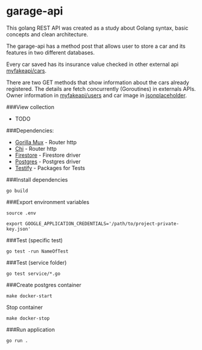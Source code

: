 # garage-api

This golang REST API was created as a study about Golang syntax, basic concepts and clean architecture.

The garage-api has a method post that allows user to store a car and its features in two different databases. 

Every car saved has its insurance value checked in other external api [myfakeapi/cars](https://myfakeapi.com/api/cars/).

There are two GET methods that show information about the cars already registered. The details are fetch concurrently (Goroutines) in externals APIs. Owner information in [myfakeapi/users](https://myfakeapi.com/api/users/) and car image in [jsonplaceholder](https://jsonplaceholder.typicode.com/photos/).

###View collection

- TODO

###Dependencies:

- [Gorilla Mux](github.com/gorilla/mux) - Router http
- [Chi](https://github.com/go-chi/chi) - Router http
- [Firestore](cloud.google.com/go/firestore) - Firestore driver
- [Postgres](github.com/lib/pq) - Postgres driver
- [Testify](github.com/stretchr/testify) - Packages for Tests

###Install dependencies
``` 
go build
``` 

###Export environment variables
``` 
source .env
```

``` 
export GOOGLE_APPLICATION_CREDENTIALS='/path/to/project-private-key.json'
``` 

###Test (specific test)
``` 
go test -run NameOfTest
``` 

###Test (service folder)
``` 
go test service/*.go
``` 

###Create postgres container
``` 
make docker-start
``` 
Stop container
``` 
make docker-stop
``` 

###Run application
``` 
go run .
```